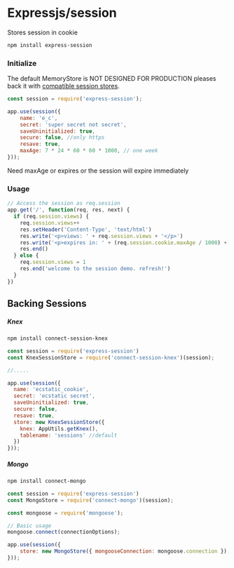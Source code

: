 # Expressjs/session

Stores session in cookie

```bash
npm install express-session
```

### Initialize

The default MemoryStore is NOT DESIGNED FOR PRODUCTION pleases back it with [compatible session stores](https://www.npmjs.com/package/express-session#compatible-session-stores).

```js
const session = require('express-session');

app.use(session({
    name: 'e_c',
    secret: 'super secret not secret',
    saveUninitialized: true,
    secure: false, //only https
    resave: true,
    maxAge: 7 * 24 * 60 * 60 * 1000, // one week
}));
```

Need maxAge or expires or the session will expire immediately

### Usage

```js
// Access the session as req.session
app.get('/', function(req, res, next) {
  if (req.session.views) {
    req.session.views++
    res.setHeader('Content-Type', 'text/html')
    res.write('<p>views: ' + req.session.views + '</p>')
    res.write('<p>expires in: ' + (req.session.cookie.maxAge / 1000) + 's</p>')
    res.end()
  } else {
    req.session.views = 1
    res.end('welcome to the session demo. refresh!')
  }
})
```

## Backing Sessions

##### Knex

```bash
npm install connect-session-knex
```

```js
const session = require('express-session')
const KnexSessionStore = require('connect-session-knex')(session);

//.....

app.use(session({
  name: 'ecstatic_cookie',
  secret: 'ecstatic secret',
  saveUninitialized: true,
  secure: false,
  resave: true,
  store: new KnexSessionStore({
    knex: AppUtils.getKnex(),
    tablename: 'sessions' //default
  })
}));
```

##### Mongo

```bash
npm install connect-mongo
```

```js
const session = require('express-session')
const MongoStore = require('connect-mongo')(session);

const mongoose = require('mongoose');

// Basic usage
mongoose.connect(connectionOptions);

app.use(session({
    store: new MongoStore({ mongooseConnection: mongoose.connection })
}));
```



